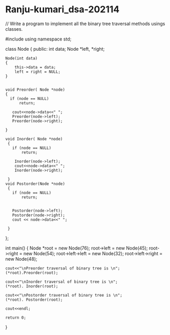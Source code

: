 # Ranju-kumari_dsa-202114




// Write a program  to implement all the binary tree traversal methods usings classes.

 #include <iostream>
 using namespace std;
 

 class Node
 {
 public:
    int data;
    Node *left, *right;
    
    
    Node(int data)
    {
        this->data = data;
        left = right = NULL;
    }
 

    void Preorder( Node *node)
    {
      if (node == NULL)
          return;
 
       cout<<node->data<<" ";
       Preorder(node->left);
       Preorder(node->right);
    
    }

    void Inorder( Node *node)
     {
       if (node == NULL)
           return;
 
        Inorder(node->left);
        cout<<node->data<<" ";
        Inorder(node->right);
   
     }
    void Postorder(Node *node)
     {
       if (node == NULL)
           return;
 
   
       Postorder(node->left);
       Postorder(node->right);
       cout << node->data<<" ";
   
     } 
     
};



int main()
{
    Node *root = new Node(76);
    root->left = new Node(45);
    root->right = new Node(54);
    root->left->left = new Node(32);
    root->left->right = new Node(48);
 
    cout<<"\nPreorder traversal of binary tree is \n";
    (*root).Preorder(root);
 
    cout<<"\nInorder traversal of binary tree is \n";
    (*root). Inorder(root);
 
    cout<<"\nPostorder traversal of binary tree is \n";
    (*root). Postorder(root);
    
    cout<<endl;
 
    return 0;
}


